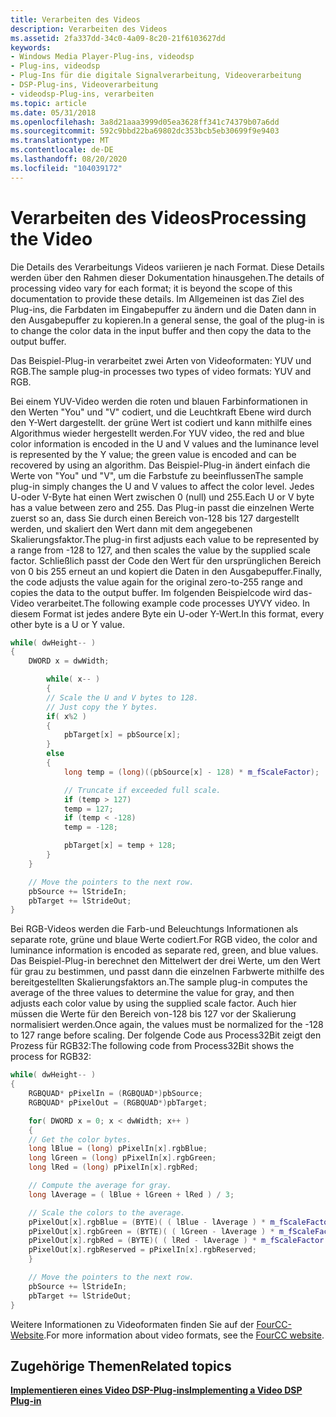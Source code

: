 ```yaml
---
title: Verarbeiten des Videos
description: Verarbeiten des Videos
ms.assetid: 2fa337dd-34c0-4a09-8c20-21f6103627dd
keywords:
- Windows Media Player-Plug-ins, videodsp
- Plug-ins, videodsp
- Plug-Ins für die digitale Signalverarbeitung, Videoverarbeitung
- DSP-Plug-ins, Videoverarbeitung
- videodsp-Plug-ins, verarbeiten
ms.topic: article
ms.date: 05/31/2018
ms.openlocfilehash: 3a8d21aaa3999d05ea3628ff341c74379b07a6dd
ms.sourcegitcommit: 592c9bbd22ba69802dc353bcb5eb30699f9e9403
ms.translationtype: MT
ms.contentlocale: de-DE
ms.lasthandoff: 08/20/2020
ms.locfileid: "104039172"
---
```

# <a name="processing-the-video"></a><span data-ttu-id="c9a50-108">Verarbeiten des Videos</span><span class="sxs-lookup"><span data-stu-id="c9a50-108">Processing the Video</span></span>

<span data-ttu-id="c9a50-109">Die Details des Verarbeitungs Videos variieren je nach Format. Diese Details werden über den Rahmen dieser Dokumentation hinausgehen.</span><span class="sxs-lookup"><span data-stu-id="c9a50-109">The details of processing video vary for each format; it is beyond the scope of this documentation to provide these details.</span></span> <span data-ttu-id="c9a50-110">Im Allgemeinen ist das Ziel des Plug-ins, die Farbdaten im Eingabepuffer zu ändern und die Daten dann in den Ausgabepuffer zu kopieren.</span><span class="sxs-lookup"><span data-stu-id="c9a50-110">In a general sense, the goal of the plug-in is to change the color data in the input buffer and then copy the data to the output buffer.</span></span>

<span data-ttu-id="c9a50-111">Das Beispiel-Plug-in verarbeitet zwei Arten von Videoformaten: YUV und RGB.</span><span class="sxs-lookup"><span data-stu-id="c9a50-111">The sample plug-in processes two types of video formats: YUV and RGB.</span></span>

<span data-ttu-id="c9a50-112">Bei einem YUV-Video werden die roten und blauen Farbinformationen in den Werten "You" und "V" codiert, und die Leuchtkraft Ebene wird durch den Y-Wert dargestellt. der grüne Wert ist codiert und kann mithilfe eines Algorithmus wieder hergestellt werden.</span><span class="sxs-lookup"><span data-stu-id="c9a50-112">For YUV video, the red and blue color information is encoded in the U and V values and the luminance level is represented by the Y value; the green value is encoded and can be recovered by using an algorithm.</span></span> <span data-ttu-id="c9a50-113">Das Beispiel-Plug-in ändert einfach die Werte von "You" und "V", um die Farbstufe zu beeinflussen</span><span class="sxs-lookup"><span data-stu-id="c9a50-113">The sample plug-in simply changes the U and V values to affect the color level.</span></span> <span data-ttu-id="c9a50-114">Jedes U-oder V-Byte hat einen Wert zwischen 0 (null) und 255.</span><span class="sxs-lookup"><span data-stu-id="c9a50-114">Each U or V byte has a value between zero and 255.</span></span> <span data-ttu-id="c9a50-115">Das Plug-in passt die einzelnen Werte zuerst so an, dass Sie durch einen Bereich von-128 bis 127 dargestellt werden, und skaliert den Wert dann mit dem angegebenen Skalierungsfaktor.</span><span class="sxs-lookup"><span data-stu-id="c9a50-115">The plug-in first adjusts each value to be represented by a range from -128 to 127, and then scales the value by the supplied scale factor.</span></span> <span data-ttu-id="c9a50-116">Schließlich passt der Code den Wert für den ursprünglichen Bereich von 0 bis 255 erneut an und kopiert die Daten in den Ausgabepuffer.</span><span class="sxs-lookup"><span data-stu-id="c9a50-116">Finally, the code adjusts the value again for the original zero-to-255 range and copies the data to the output buffer.</span></span> <span data-ttu-id="c9a50-117">Im folgenden Beispielcode wird das-Video verarbeitet.</span><span class="sxs-lookup"><span data-stu-id="c9a50-117">The following example code processes UYVY video.</span></span> <span data-ttu-id="c9a50-118">In diesem Format ist jedes andere Byte ein U-oder Y-Wert.</span><span class="sxs-lookup"><span data-stu-id="c9a50-118">In this format, every other byte is a U or Y value.</span></span>


```C++
while( dwHeight-- )
{
    DWORD x = dwWidth; 

        while( x-- )
        {
        // Scale the U and V bytes to 128.
        // Just copy the Y bytes.
        if( x%2 )
        {
            pbTarget[x] = pbSource[x];
        }
        else
        {
            long temp = (long)((pbSource[x] - 128) * m_fScaleFactor);

            // Truncate if exceeded full scale.
            if (temp > 127)
            temp = 127;
            if (temp < -128)
            temp = -128;

            pbTarget[x] = temp + 128;
        }
    }

    // Move the pointers to the next row.
    pbSource += lStrideIn;
    pbTarget += lStrideOut;
}

```



<span data-ttu-id="c9a50-119">Bei RGB-Videos werden die Farb-und Beleuchtungs Informationen als separate rote, grüne und blaue Werte codiert.</span><span class="sxs-lookup"><span data-stu-id="c9a50-119">For RGB video, the color and luminance information is encoded as separate red, green, and blue values.</span></span> <span data-ttu-id="c9a50-120">Das Beispiel-Plug-in berechnet den Mittelwert der drei Werte, um den Wert für grau zu bestimmen, und passt dann die einzelnen Farbwerte mithilfe des bereitgestellten Skalierungsfaktors an.</span><span class="sxs-lookup"><span data-stu-id="c9a50-120">The sample plug-in computes the average of the three values to determine the value for gray, and then adjusts each color value by using the supplied scale factor.</span></span> <span data-ttu-id="c9a50-121">Auch hier müssen die Werte für den Bereich von-128 bis 127 vor der Skalierung normalisiert werden.</span><span class="sxs-lookup"><span data-stu-id="c9a50-121">Once again, the values must be normalized for the -128 to 127 range before scaling.</span></span> <span data-ttu-id="c9a50-122">Der folgende Code aus Process32Bit zeigt den Prozess für RGB32:</span><span class="sxs-lookup"><span data-stu-id="c9a50-122">The following code from Process32Bit shows the process for RGB32:</span></span>


```C++
while( dwHeight-- )
{
    RGBQUAD* pPixelIn = (RGBQUAD*)pbSource;
    RGBQUAD* pPixelOut = (RGBQUAD*)pbTarget;

    for( DWORD x = 0; x < dwWidth; x++ )
    {
    // Get the color bytes.
    long lBlue = (long) pPixelIn[x].rgbBlue;
    long lGreen = (long) pPixelIn[x].rgbGreen;
    long lRed = (long) pPixelIn[x].rgbRed;

    // Compute the average for gray.
    long lAverage = ( lBlue + lGreen + lRed ) / 3;

    // Scale the colors to the average.
    pPixelOut[x].rgbBlue = (BYTE)( ( lBlue - lAverage ) * m_fScaleFactor  + lAverage );
    pPixelOut[x].rgbGreen = (BYTE)( ( lGreen - lAverage ) * m_fScaleFactor  + lAverage );
    pPixelOut[x].rgbRed = (BYTE)( ( lRed - lAverage ) * m_fScaleFactor  + lAverage );
    pPixelOut[x].rgbReserved = pPixelIn[x].rgbReserved;
    }

    // Move the pointers to the next row.
    pbSource += lStrideIn;
    pbTarget += lStrideOut;
}

```



<span data-ttu-id="c9a50-123">Weitere Informationen zu Videoformaten finden Sie auf der [FourCC-Website](../directshow/fourcc-codes.md).</span><span class="sxs-lookup"><span data-stu-id="c9a50-123">For more information about video formats, see the [FourCC website](../directshow/fourcc-codes.md).</span></span>

## <a name="related-topics"></a><span data-ttu-id="c9a50-124">Zugehörige Themen</span><span class="sxs-lookup"><span data-stu-id="c9a50-124">Related topics</span></span>

<dl> <dt>

[<span data-ttu-id="c9a50-125">**Implementieren eines Video DSP-Plug-ins**</span><span class="sxs-lookup"><span data-stu-id="c9a50-125">**Implementing a Video DSP Plug-in**</span></span>](implementing-a-video-dsp-plug-in.md)
</dt> </dl>

 

 